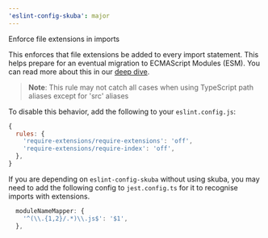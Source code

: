 ```yaml
---
'eslint-config-skuba': major
---
```


Enforce file extensions in imports

This enforces that file extensions be added to every import statement. This helps prepare for an eventual migration to ECMAScript Modules (ESM). You can read more about this in our [deep dive](https://seek-oss.github.io/skuba/docs/deep-dives/esm.html).

> **Note**: This rule may not catch all cases when using TypeScript path aliases except for 'src' aliases

To disable this behavior, add the following to your `eslint.config.js`:

```js
{
  rules: {
    'require-extensions/require-extensions': 'off',
    'require-extensions/require-index': 'off',
  },
}
```

If you are depending on `eslint-config-skuba` without using skuba, you may need to add the following config to `jest.config.ts` for it to recognise imports with extensions.

```ts
  moduleNameMapper: {
    '^(\\.{1,2}/.*)\\.js$': '$1',
  },
```
